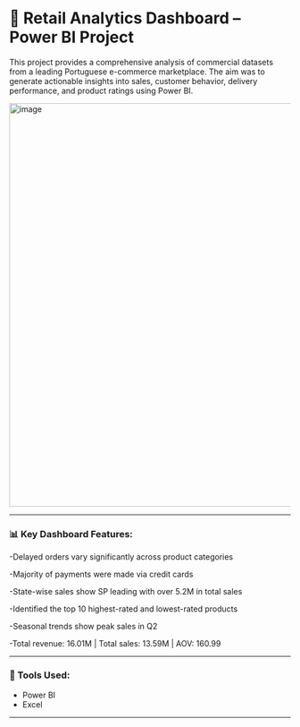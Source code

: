 # 🛒 Retail Analytics Dashboard – Power BI Project

This project provides a comprehensive analysis of commercial datasets from a leading Portuguese e-commerce marketplace. The aim was to generate actionable insights into sales, customer behavior, delivery performance, and product ratings using Power BI.



<img width="1286" height="721" alt="image" src="https://github.com/user-attachments/assets/215dfaf1-d373-4590-9ef1-7c80cfaae35c" />


---

### 📊 Key Dashboard Features:
-Delayed orders vary significantly across product categories

-Majority of payments were made via credit cards

-State-wise sales show SP leading with over 5.2M in total sales

-Identified the top 10 highest-rated and lowest-rated products

-Seasonal trends show peak sales in Q2

-Total revenue: 16.01M | Total sales: 13.59M | AOV: 160.99


---

### 📎 Tools Used:
- Power BI
- Excel

---
